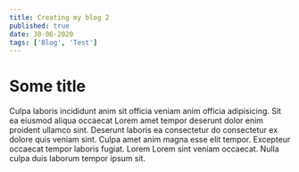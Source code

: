 ```yaml
---
title: Creating my blog 2
published: true
date: 30-06-2020
tags: ['Blog', 'Test']
---
```


# Some title

Culpa laboris incididunt anim sit officia veniam anim officia adipisicing. Sit ea eiusmod aliqua occaecat Lorem amet tempor deserunt dolor enim proident ullamco sint. Deserunt laboris ea consectetur do consectetur ex dolore quis veniam sint. Culpa amet anim magna esse elit tempor. Excepteur occaecat tempor laboris fugiat. Lorem Lorem sint veniam occaecat. Nulla culpa duis laborum tempor ipsum sit.
